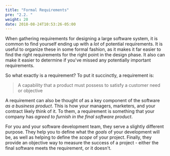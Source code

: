 ```yaml
---
title: "Formal Requirements"
pre: "2.2. "
weight: 20
date: 2018-08-24T10:53:26-05:00
---
```


When gathering requirements for designing a large software system, it is common to find yourself ending up with a _lot_ of potential requirements.  It is useful to organize these in some formal fashion, as it makes it far easier to find the right requirements for the right point in the design phase.  It also can make it easier to determine if you've missed any potentially important requirements.

So what exactly is a requirement? To put it succinctly, a requirement is:

<blockquote>
A capability that a product must possess to satisfy a customer need or objective
</blockquote>

A requirement can also be thought of as a key component of the software _as a business product_.  This is how your managers, marketers, and your contract likely think of it.  To them, a requirement is something that your company has _agreed to furnish in the final software product_.  

For you and your software development team, they serve a slightly different purpose.  They help you to define what the _goals_ of your development will be, as well as helping to define the _scope_ of your project.  Finally, they provide an objective way to measure the success of a project - either the final software meets the requirement, or it doesn't.



